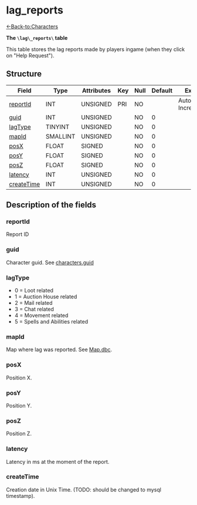 # lag\_reports

[<-Back-to:Characters](database-characters.md)

**The `\lag\_reports\` table**

This table stores the lag reports made by players ingame (when they click on "Help Request").

## Structure

| Field           | Type     | Attributes | Key | Null | Default | Extra          | Comment |
| --------------- | -------- | ---------- | --- | ---- | ------- | -------------- | ------- |
| [reportId][1]   | INT      | UNSIGNED   | PRI | NO   |         | Auto Increment |         |
| [guid][2]       | INT      | UNSIGNED   |     | NO   | 0       |                |         |
| [lagType][3]    | TINYINT  | UNSIGNED   |     | NO   | 0       |                |         |
| [mapId][4]      | SMALLINT | UNSIGNED   |     | NO   | 0       |                |         |
| [posX][5]       | FLOAT    | SIGNED     |     | NO   | 0       |                |         |
| [posY][6]       | FLOAT    | SIGNED     |     | NO   | 0       |                |         |
| [posZ][7]       | FLOAT    | SIGNED     |     | NO   | 0       |                |         |
| [latency][8]    | INT      | UNSIGNED   |     | NO   | 0       |                |         |
| [createTime][9] | INT      | UNSIGNED   |     | NO   | 0       |                |         |

[1]: #reportid
[2]: #guid
[3]: #lagtype
[4]: #mapid
[5]: #posx
[6]: #posy
[7]: #posz
[8]: #latency
[9]: #createtime

## Description of the fields

### reportId

Report ID

### guid

Character guid. See [characters.guid](characters#guid)

### lagType

* 0 = Loot related
* 1 = Auction House related
* 2 = Mail related
* 3 = Chat related
* 4 = Movement related
* 5 = Spells and Abilities related

### mapId

Map where lag was reported. See [Map.dbc](map).

### posX

Position X.

### posY

Position Y.

### posZ

Position Z.

### latency

Latency in ms at the moment of the report.

### createTime

Creation date in Unix Time. (TODO: should be changed to mysql timestamp).
